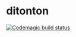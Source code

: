 # ditonton
[![Codemagic build status](https://api.codemagic.io/apps/<app-id>/<workflow-id>/status_badge.svg)](https://api.codemagic.io/apps/62b251684f030357b158bd5b/62b251684f030357b158bd5a/status_badge.svg)

